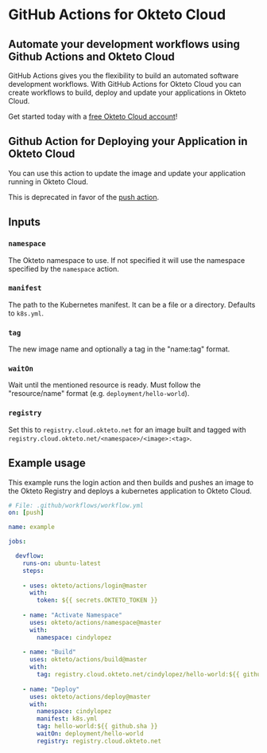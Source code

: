 # GitHub Actions for Okteto Cloud

## Automate your development workflows using Github Actions and Okteto Cloud
GitHub Actions gives you the flexibility to build an automated software development workflows. With GitHub Actions for Okteto Cloud you can create workflows to build, deploy and update your applications in Okteto Cloud.

Get started today with a [free Okteto Cloud account](https://cloud.okteto.com)!

## Github Action for Deploying your Application in Okteto Cloud

You can use this action to update the image and update your application running in Okteto Cloud.

This is deprecated in favor of the [push action](../push).

## Inputs

### `namespace`

The Okteto namespace to use. If not specified it will use the namespace specified by the `namespace` action.

### `manifest`

The path to the Kubernetes manifest. It can be a file or a directory. Defaults to `k8s.yml`.

### `tag` 

The new image name and optionally a tag in the "name:tag" format.

### `waitOn`

Wait until the mentioned resource is ready. Must follow the "resource/name" format (e.g. `deployment/hello-world`).

### `registry`

Set this to `registry.cloud.okteto.net` for an image built and tagged with `registry.cloud.okteto.net/<namespace>/<image>:<tag>`.

## Example usage

This example runs the login action and then builds and pushes an image to the Okteto Registry and deploys a kubernetes application to Okteto Cloud.

```yaml
# File: .github/workflows/workflow.yml
on: [push]

name: example

jobs:

  devflow:
    runs-on: ubuntu-latest
    steps:
    
    - uses: okteto/actions/login@master
      with:
        token: ${{ secrets.OKTETO_TOKEN }}
    
    - name: "Activate Namespace"
      uses: okteto/actions/namespace@master
      with:
        namespace: cindylopez
    
    - name: "Build"
      uses: okteto/actions/build@master
      with:
        tag: registry.cloud.okteto.net/cindylopez/hello-world:${{ github.sha }}
    
    - name: "Deploy"
      uses: okteto/actions/deploy@master
      with:
        namespace: cindylopez
        manifest: k8s.yml
        tag: hello-world:${{ github.sha }}
        waitOn: deployment/hello-world
        registry: registry.cloud.okteto.net
```